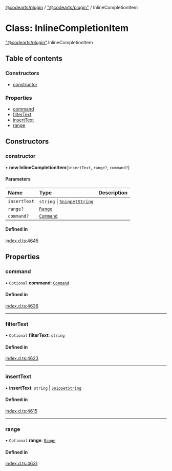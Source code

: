 [@codearts/plugin](../README.md) / ["@codearts/plugin"](../modules/_codearts_plugin_.md) / InlineCompletionItem

# Class: InlineCompletionItem

["@codearts/plugin"](../modules/_codearts_plugin_.md).InlineCompletionItem

## Table of contents

### Constructors

- [constructor](codearts_plugin_.InlineCompletionItem.md#constructor)

### Properties

- [command](codearts_plugin_.InlineCompletionItem.md#command)
- [filterText](codearts_plugin_.InlineCompletionItem.md#filtertext)
- [insertText](codearts_plugin_.InlineCompletionItem.md#inserttext)
- [range](codearts_plugin_.InlineCompletionItem.md#range)

## Constructors

### constructor

• **new InlineCompletionItem**(`insertText`, `range?`, `command?`)

#### Parameters

| Name | Type | Description |
| :------ | :------ | :------ |
| `insertText` | `string` \| [`SnippetString`](codearts_plugin_.SnippetString.md) |  |
| `range?` | [`Range`](codearts_plugin_.Range.md) |  |
| `command?` | [`Command`](../interfaces/codearts_plugin_.Command.md) |  |

#### Defined in

[index.d.ts:4645](https://github.com/huaweicloud/cloudide-plugin-api/blob/3b0eee8/index.d.ts#L4645)

## Properties

### command

• `Optional` **command**: [`Command`](../interfaces/codearts_plugin_.Command.md)

#### Defined in

[index.d.ts:4636](https://github.com/huaweicloud/cloudide-plugin-api/blob/3b0eee8/index.d.ts#L4636)

___

### filterText

• `Optional` **filterText**: `string`

#### Defined in

[index.d.ts:4623](https://github.com/huaweicloud/cloudide-plugin-api/blob/3b0eee8/index.d.ts#L4623)

___

### insertText

• **insertText**: `string` \| [`SnippetString`](codearts_plugin_.SnippetString.md)

#### Defined in

[index.d.ts:4615](https://github.com/huaweicloud/cloudide-plugin-api/blob/3b0eee8/index.d.ts#L4615)

___

### range

• `Optional` **range**: [`Range`](codearts_plugin_.Range.md)

#### Defined in

[index.d.ts:4631](https://github.com/huaweicloud/cloudide-plugin-api/blob/3b0eee8/index.d.ts#L4631)
